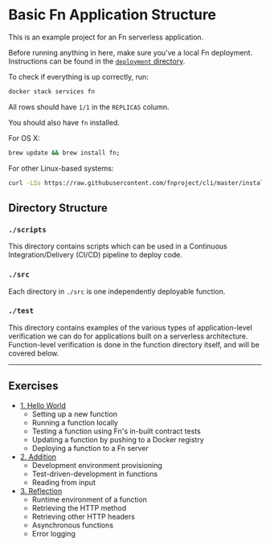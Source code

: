 # Basic Fn Application Structure
This is an example project for an Fn serverless application.

Before running anything in here, make sure you've a local Fn deployment. Instructions can be found in the [`deployment` directory](../../../deployment).

To check if everything is up correctly, run:

```bash
docker stack services fn
```

All rows should have `1/1` in the `REPLICAS` column.

You should also have `fn` installed.

For OS X:

```bash
brew update && brew install fn;
```

For other Linux-based systems:

```bash
curl -LSs https://raw.githubusercontent.com/fnproject/cli/master/install | sh
```

## Directory Structure

### `./scripts`
This directory contains scripts which can be used in a Continuous Integration/Delivery (CI/CD) pipeline to deploy code.

### `./src`
Each directory in `./src` is one independently deployable function.

### `./test`
This directory contains examples of the various types of application-level verification we can do for applications built on a serverless architecture. Function-level verification is done in the function directory itself, and will be covered below.

- - -

## Exercises

- [1. Hello World](./README-EX01.md)
  - Setting up a new function
  - Running a function locally
  - Testing a function using Fn's in-built contract tests
  - Updating a function by pushing to a Docker registry
  - Deploying a function to a Fn server
- [2. Addition](./README-EX02.md)
  - Development environment provisioning
  - Test-driven-development in functions
  - Reading from input
- [3. Reflection](./README-EX03.md)
  - Runtime environment of a function
  - Retrieving the HTTP method
  - Retrieving other HTTP headers
  - Asynchronous functions
  - Error logging
